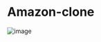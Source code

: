 # Amazon-clone

![image](https://github.com/Ritesh-iiitn/Amazon-clone/assets/162101325/c8c2efaf-abd9-48bd-83b8-bb180b760aa4)

